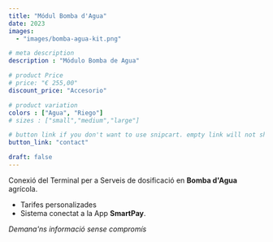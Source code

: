 ```yaml
---
title: "Módul Bomba d'Agua"
date: 2023
images: 
  - "images/bomba-agua-kit.png"

# meta description
description : "Módulo Bomba de Agua"

# product Price
# price: "€ 255,00"
discount_price: "Accesorio"

# product variation
colors : ["Agua", "Riego"]
# sizes : ["small","medium","large"]

# button link if you don't want to use snipcart. empty link will not show button
button_link: "contact"

draft: false
---
```


Conexió del Terminal per a Serveis de dosificació en **Bomba d'Agua** agrícola.

- Tarifes personalizades
- Sistema conectat a la App **SmartPay**.

*Demana'ns informació sense compromís*